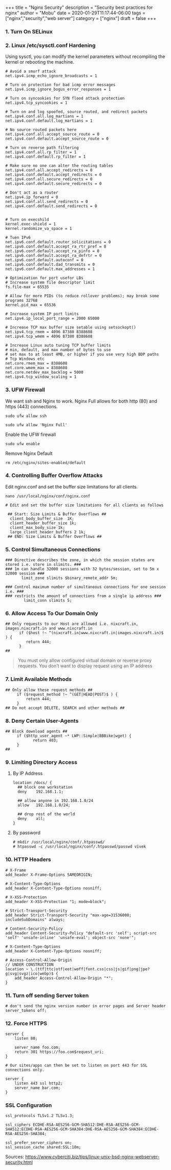+++
title = "Nginx Security"
description = "Security best practices for nginx"
author = "Mobu"
date = 2020-01-29T11:17:44-06:00
tags = ["nginx","security","web server"]
category = ["nginx"]
draft = false
+++
### 1. Turn On SELinux
### 2. Linux /etc/sysctl.conf Hardening
Using sysctl, you can modify the kernel parameters without recompiling the kernel or rebooting the machine.
```nginx
# Avoid a smurf attack
net.ipv4.icmp_echo_ignore_broadcasts = 1
 
# Turn on protection for bad icmp error messages
net.ipv4.icmp_ignore_bogus_error_responses = 1
 
# Turn on syncookies for SYN flood attack protection
net.ipv4.tcp_syncookies = 1
 
# Turn on and log spoofed, source routed, and redirect packets
net.ipv4.conf.all.log_martians = 1
net.ipv4.conf.default.log_martians = 1
 
# No source routed packets here
net.ipv4.conf.all.accept_source_route = 0
net.ipv4.conf.default.accept_source_route = 0
 
# Turn on reverse path filtering
net.ipv4.conf.all.rp_filter = 1
net.ipv4.conf.default.rp_filter = 1
 
# Make sure no one can alter the routing tables
net.ipv4.conf.all.accept_redirects = 0
net.ipv4.conf.default.accept_redirects = 0
net.ipv4.conf.all.secure_redirects = 0
net.ipv4.conf.default.secure_redirects = 0
 
# Don't act as a router
net.ipv4.ip_forward = 0
net.ipv4.conf.all.send_redirects = 0
net.ipv4.conf.default.send_redirects = 0
 
 
# Turn on execshild
kernel.exec-shield = 1
kernel.randomize_va_space = 1
 
# Tuen IPv6
net.ipv6.conf.default.router_solicitations = 0
net.ipv6.conf.default.accept_ra_rtr_pref = 0
net.ipv6.conf.default.accept_ra_pinfo = 0
net.ipv6.conf.default.accept_ra_defrtr = 0
net.ipv6.conf.default.autoconf = 0
net.ipv6.conf.default.dad_transmits = 0
net.ipv6.conf.default.max_addresses = 1
 
# Optimization for port usefor LBs
# Increase system file descriptor limit
fs.file-max = 65535
 
# Allow for more PIDs (to reduce rollover problems); may break some programs 32768
kernel.pid_max = 65536
 
# Increase system IP port limits
net.ipv4.ip_local_port_range = 2000 65000
 
# Increase TCP max buffer size setable using setsockopt()
net.ipv4.tcp_rmem = 4096 87380 8388608
net.ipv4.tcp_wmem = 4096 87380 8388608
 
# Increase Linux auto tuning TCP buffer limits
# min, default, and max number of bytes to use
# set max to at least 4MB, or higher if you use very high BDP paths
# Tcp Windows etc
net.core.rmem_max = 8388608
net.core.wmem_max = 8388608
net.core.netdev_max_backlog = 5000
net.ipv4.tcp_window_scaling = 1
```  
### 3. UFW Firewall
We want ssh and Nginx to work. Nginx Full allows for both http (80) and https (443) connections.
```
sudo ufw allow ssh

sudo ufw allow 'Nginx Full'
```  
Enable the UFW firewall
```
sudo ufw enable
```  
Remove Nginx Default
```
rm /etc/nginx/sites-enabled/default
```  
### 4. Controlling Buffer Overflow Attacks
Edit nginx.conf and set the buffer size limitations for all clients.
```
nano /usr/local/nginx/conf/nginx.conf
```  
```nginx
# Edit and set the buffer size limitations for all clients as follows

 ## Start: Size Limits & Buffer Overflows ##
  client_body_buffer_size  1K;
  client_header_buffer_size 1k;
  client_max_body_size 1k;
  large_client_header_buffers 2 1k;
 ## END: Size Limits & Buffer Overflows ##
 ```
### 5. Control Simultaneous Connections
```nginx
### Directive describes the zone, in which the session states are stored i.e. store in slimits. ###
### 1m can handle 32000 sessions with 32 bytes/session, set to 5m x 32000 session ###
       limit_zone slimits $binary_remote_addr 5m;
 
### Control maximum number of simultaneous connections for one session i.e. ###
### restricts the amount of connections from a single ip address ###
        limit_conn slimits 5;
```
### 6. Allow Access To Our Domain Only
```nginx
## Only requests to our Host are allowed i.e. nixcraft.in, images.nixcraft.in and www.nixcraft.in
      if ($host !~ ^(nixcraft.in|www.nixcraft.in|images.nixcraft.in)$ ) {
         return 444;
      }
##
```
> You must only allow configured virtual domain or reverse proxy requests. You don’t want to display request using an IP address		
### 7. Limit Available Methods
```nginx
## Only allow these request methods ##
     if ($request_method !~ ^(GET|HEAD|POST)$ ) {
         return 444;
     }
## Do not accept DELETE, SEARCH and other methods ##
```
### 8. Deny Certain User-Agents
```
## Block download agents ##
     if ($http_user_agent ~* LWP::Simple|BBBike|wget) {
            return 403;
     }
##
```
### 9. Limiting Directory Access 
1. By IP Address
	```nginx
	location /docs/ {
	  ## block one workstation
	  deny    192.168.1.1;

	  ## allow anyone in 192.168.1.0/24
	  allow   192.168.1.0/24;

	  ## drop rest of the world
	  deny    all;
	}
	``` 
2. By password
	```
	# mkdir /usr/local/nginx/conf/.htpasswd/
	# htpasswd -c /usr/local/nginx/conf/.htpasswd/passwd vivek
	``` 
### 10. HTTP Headers
```nginx
# X-Frame
add_header X-Frame-Options SAMEORIGIN;

# X-Content-Type-Options
add_header X-Content-Type-Options nosniff;

# X-XSS-Protection
add_header X-XSS-Protection "1; mode=block";

# Strict-Transport-Security
add_header Strict-Transport-Security "max-age=31536000; includeSubDomains" always;

# Content-Security-Policy
add_header Content-Security-Policy "default-src 'self'; script-src 'self' 'unsafe-inline' 'unsafe-eval'; object-src 'none'";

# X-Content-Type-Options
add_header X-Content-Type-Options nosniff;

# Access-Control-Allow-Origin
// UNDER CONSTRUCTION
location ~ \.(ttf|ttc|otf|eot|woff|font.css|css|js|gif|png|jpe?g|svg|svgz|ico|webp)$ {
    add_header Access-Control-Allow-Origin "*";
}
```
### 11. Turn off sending Server token
```nginx
# don't send the nginx version number in error pages and Server header
server_tokens off;
``` 
### 12. Force HTTPS
```nginx
server {
    listen 80;

    server_name foo.com;
    return 301 https://foo.com$request_uri;
}

# Our sites/apps can then be set to listen on port 443 for SSL connections only.

server {
    listen 443 ssl http2;
    server_name bar.com;
}
```
### SSL Configuration
```nginx
ssl_protocols TLSv1.2 TLSv1.3;

ssl_ciphers ECDHE-RSA-AES256-GCM-SHA512:DHE-RSA-AES256-GCM-SHA512:ECDHE-RSA-AES256-GCM-SHA384:DHE-RSA-AES256-GCM-SHA384:ECDHE-RSA-AES256-SHA384;

ssl_prefer_server_ciphers on;
ssl_session_cache shared:SSL:10m;
```
Sources:
https://www.cyberciti.biz/tips/linux-unix-bsd-nginx-webserver-security.html